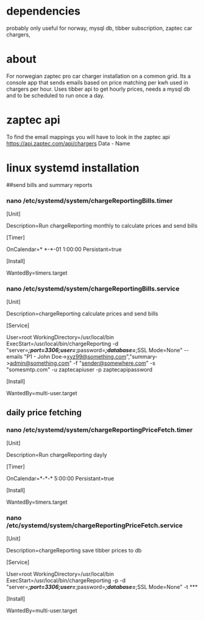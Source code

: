 # dependencies 
probably only useful for norway,
mysql db,
tibber subscription,
zaptec car chargers,

# about
For norwegian zaptec pro car charger installation on a common grid. 
Its a console app that sends emails based on price matching per kwh used in chargers per hour.
Uses tibber api to get hourly prices, needs a mysql db and to be scheduled to run once a day. 

# zaptec api
To find the email mappings you will have to look in the zaptec api 
https://api.zaptec.com/api/chargers
Data - Name

# linux systemd installation 
##send bills and summary reports
### nano /etc/systemd/system/chargeReportingBills.timer
[Unit]

Description=Run chargeReporting monthly to calculate prices and send bills


[Timer]

OnCalendar=&ast; &ast;-&ast;-01 1:00:00
Persistant=true


[Install]

WantedBy=timers.target

### nano /etc/systemd/system/chargeReportingBills.service
[Unit]

Description=chargeReporting calculate prices and send bills

[Service]

User=root
WorkingDirectory=/usr/local/bin
ExecStart=/usr/local/bin/chargeReporting -d "server=***;port=3306;user=***;password=***;database=***;SSL Mode=None" --emails "P1 - John Doe->xyz99@something.com","summary->admin@something.com" -f "sender@somewhere.com" -s "somesmtp.com" -u zaptecapiuser -p zaptecapipassword


[Install]

WantedBy=multi-user.target


## daily price fetching
### nano /etc/systemd/system/chargeReportingPriceFetch.timer
[Unit]

Description=Run chargeReporting dayly


[Timer]

OnCalendar=&ast;-&ast;-&ast; 5:00:00
Persistant=true

[Install]

WantedBy=timers.target


### nano /etc/systemd/system/chargeReportingPriceFetch.service
[Unit]

Description=chargeReporting save tibber prices to db


[Service]

User=root
WorkingDirectory=/usr/local/bin
ExecStart=/usr/local/bin/chargeReporting -p -d "server=***;port=3306;user=***;password=***;database=***;SSL Mode=None" -t ***


[Install]

WantedBy=multi-user.target

